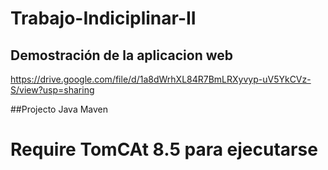 # Trabajo-Indiciplinar-II

## Demostración de la aplicacion web
https://drive.google.com/file/d/1a8dWrhXL84R7BmLRXyvyp-uV5YkCVz-S/view?usp=sharing

##Projecto Java Maven
# Require TomCAt 8.5 para ejecutarse



